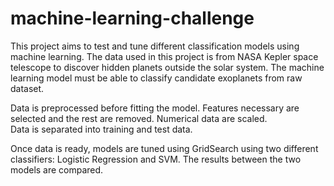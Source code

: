 # machine-learning-challenge

This project aims to test and tune different classification models using machine learning.
The data used in this project is from NASA Kepler space telescope to discover hidden planets outside the solar system.
The machine learning model must be able to classify candidate exoplanets from raw dataset.

Data is preprocessed before fitting the model. Features necessary are selected and the rest are removed. Numerical data are scaled.  
Data is separated into training and test data. 

Once data is ready, models are tuned using GridSearch using two different classifiers: Logistic Regression and SVM.
The results between the two models are compared.


